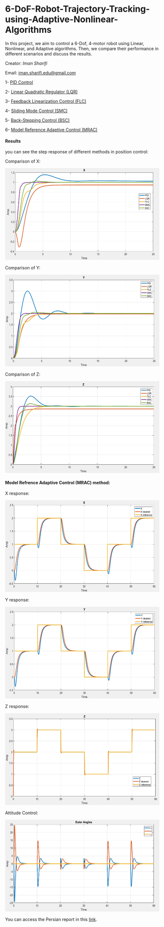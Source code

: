 # 6-DoF-Robot-Trajectory-Tracking-using-Adaptive-Nonlinear-Algorithms
In this project, we aim to control a 6-Dof, 4-motor robot using Linear, Nonlinear, and Adaptive algorithms. Then, we compare their performance in different scenarios and discuss the results.

Creator: _Iman Sharifi_

Email: iman.sharifi.edu@gmail.com

1- [PID Control](https://github.com/98210184/Quadcopter-Trajectory-Tracking-using-Adaptive-Nonlinear-Algorithms/tree/main/Project/1-PID%20Control%20Quadcopter)

2- [Linear Quadratic Regulator (LQR)](https://github.com/98210184/Quadcopter-Trajectory-Tracking-using-Adaptive-Nonlinear-Algorithms/tree/main/Project/2-LQR%20Control%20Quadcopter)

3- [Feedback Linearization Control (FLC)](https://github.com/98210184/Quadcopter-Trajectory-Tracking-using-Adaptive-Nonlinear-Algorithms/tree/main/Project/3-Feedback%20Linearization%20Control%20Quadcopter)

4- [Sliding Mode Control (SMC)](https://github.com/98210184/Quadcopter-Trajectory-Tracking-using-Adaptive-Nonlinear-Algorithms/tree/main/Project/4-Sliding%20Mode%20Control%20Quadcopter)

5- [Back-Stepping Control (BSC)](https://github.com/98210184/Quadcopter-Trajectory-Tracking-using-Adaptive-Nonlinear-Algorithms/tree/main/Project/5-Backstepping%20Control%20Quadcopter)

6- [Model Reference Adaptive Control (MRAC)](https://github.com/98210184/Quadcopter-Trajectory-Tracking-using-Adaptive-Nonlinear-Algorithms/tree/main/Project/6-MRAC%20Control%20Quadcopter)

#### Results
you can see the step response of different methods in position control:

Comparison of X:

<img src="https://github.com/98210184/Quadcopter-Trajectory-Tracking-using-Adaptive-Nonlinear-Algorithms/blob/main/image/x%20comparision.png" width="600" height="300">

Comparison of Y:

<img src="https://github.com/98210184/Quadcopter-Trajectory-Tracking-using-Adaptive-Nonlinear-Algorithms/blob/main/image/Y%20comparison.png" width="600" height="300">

Comparison of Z:

<img src="https://github.com/98210184/Quadcopter-Trajectory-Tracking-using-Adaptive-Nonlinear-Algorithms/blob/main/image/Z%20comparison.png" width="600" height="300">

#### Model Refrence Adaptive Control (MRAC) method:

X response:

<img src="https://github.com/98210184/Quadcopter-Trajectory-Tracking-using-Adaptive-Nonlinear-Algorithms/blob/main/image/X%20MRAC.png" width="600" height="300">

Y response:

<img src="https://github.com/98210184/Quadcopter-Trajectory-Tracking-using-Adaptive-Nonlinear-Algorithms/blob/main/image/Y%20MRAC.png" width="600" height="300">

Z response:

<img src="https://github.com/98210184/Quadcopter-Trajectory-Tracking-using-Adaptive-Nonlinear-Algorithms/blob/main/image/Z%20MRAC.png" width="600" height="300">

Attitude Control:

<img src="https://github.com/98210184/Quadcopter-Trajectory-Tracking-using-Adaptive-Nonlinear-Algorithms/blob/main/image/Attitude%20MRAC.png" width="600" height="300">

You can access the Persian report in this [link](https://github.com/98210184/Quadcopter-Trajectory-Tracking-using-Adaptive-Nonlinear-Algorithms/blob/main/PersianReport.pdf).

